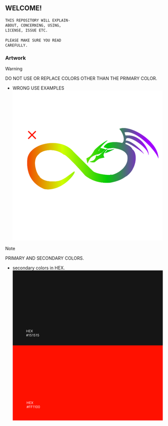## WELCOME!

```
THIS REPOSITORY WILL EXPLAIN-
ABOUT, CONCERNING, USING,
LICENSE, ISSUE ETC.

PLEASE MAKE SURE YOU READ
CAREFULLY.
```


### Artwork

> [!WARNING]
> DO NOT USE OR REPLACE COLORS OTHER THAN THE PRIMARY COLOR.
> 
> - WRONG USE EXAMPLES
![WRONG USE EXAMPLE](/assets/example/wrong-use-example.png)


> [!NOTE]
> PRIMARY AND SECONDARY COLORS.
> 
> - secondary colors in HEX.
![Secondary Colors](/assets/element-1.png)
